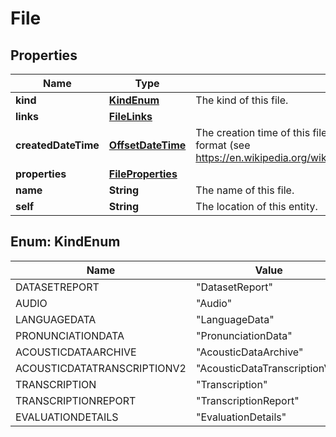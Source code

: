 # File

## Properties
Name | Type | Description | Notes
------------ | ------------- | ------------- | -------------
**kind** | [**KindEnum**](#KindEnum) | The kind of this file. |  [optional]
**links** | [**FileLinks**](FileLinks.md) |  |  [optional]
**createdDateTime** | [**OffsetDateTime**](OffsetDateTime.md) | The creation time of this file.  The time stamp is encoded as ISO 8601 date and time format  (see https://en.wikipedia.org/wiki/ISO_8601#Combined_date_and_time_representations). |  [optional]
**properties** | [**FileProperties**](FileProperties.md) |  |  [optional]
**name** | **String** | The name of this file. |  [optional]
**self** | **String** | The location of this entity. |  [optional]

<a name="KindEnum"></a>
## Enum: KindEnum
Name | Value
---- | -----
DATASETREPORT | &quot;DatasetReport&quot;
AUDIO | &quot;Audio&quot;
LANGUAGEDATA | &quot;LanguageData&quot;
PRONUNCIATIONDATA | &quot;PronunciationData&quot;
ACOUSTICDATAARCHIVE | &quot;AcousticDataArchive&quot;
ACOUSTICDATATRANSCRIPTIONV2 | &quot;AcousticDataTranscriptionV2&quot;
TRANSCRIPTION | &quot;Transcription&quot;
TRANSCRIPTIONREPORT | &quot;TranscriptionReport&quot;
EVALUATIONDETAILS | &quot;EvaluationDetails&quot;
